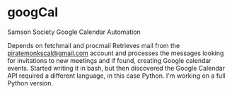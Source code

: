 # googCal
Samson Society Google Calendar Automation

Depends on fetchmail and procmail
Retrieves mail from the piratemonkscal@gmail.com account
and processes the messages looking for invitations to
new meetings and if found, creating Google calendar
events.
Started writing it in bash, but then discovered the Google
Calendar API required a different language, in this case
Python. I'm working on a full Python version.

